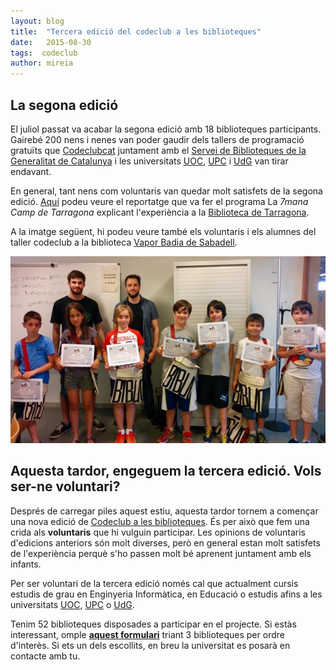 ```yaml
---
layout: blog
title:  "Tercera edició del codeclub a les biblioteques"
date:   2015-08-30 
tags:  codeclub
author: mireia
---
```


## La segona edició

 El juliol passat va acabar la segona edició amb 18 biblioteques participants. Gairebé 200 nens i nenes van poder gaudir dels tallers de programació gratuïts que [Codeclubcat](http://www.codeclubcat.org) juntament amb el [Servei de Biblioteques de la Generalitat de Catalunya](http://biblioteques.gencat.cat/) i les universitats [UOC](http://www.uoc.edu/), [UPC](http://www.fib.upc.edu/fib.html) i [UdG](http://www.udg.edu/) van tirar endavant.

En general, tant nens com voluntaris van quedar molt satisfets de la segona edició. [Aquí](http://tac12.xiptv.cat/la-setmana-camp-de-tarragona/capitol/capitol-85?s=1194&e=1490#.VZbvXffESmI.twitter) podeu veure el reportatge que va fer el programa La *7mana Camp de Tarragona* explicant l'experiència a la [Biblioteca de Tarragona](http://bibliotecatarragona.gencat.cat/ca/).

A la imatge següent, hi podeu veure també els voluntaris i els alumnes del taller codeclub a la biblioteca [Vapor Badia de Sabadell](http://www.sabadell.cat/ca/biblioteques/biblioteca-vapor-badia).

![imatge1](/blog/images_blog/ccvaporbadia.jpg)


## Aquesta tardor, engeguem la tercera edició. Vols ser-ne voluntari?
Després de carregar piles aquest estiu, aquesta tardor tornem a començar una nova edició de [Codeclub a les biblioteques](http://codeclubcat.org/biblioteques/index.html). És per això que fem una crida als **voluntaris** que hi vulguin participar. Les opinions de voluntaris d'edicions anteriors són molt diverses, però en general estan molt satisfets de l'experiència perquè s'ho passen molt bé aprenent juntament amb els infants.

Per ser voluntari de la tercera edició només cal que actualment cursis estudis de grau en Enginyeria Informàtica, en Educació o estudis afins a les universitats [UOC](http://www.uoc.edu/), [UPC](http://www.fib.upc.edu/fib.html) o [UdG](http://www.udg.edu/).

Tenim 52 biblioteques disposades a participar en el projecte. Si estàs interessant, omple [**aquest formulari**](https://docs.google.com/forms/d/1BgpRkzhSzOk3Iy82C0URmf1G3tbkz1Drp28Am5Fy-IY/viewform) triant 3 biblioteques per ordre d'interès. Si ets un dels escollits, en breu la universitat es posarà en contacte amb tu.

